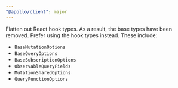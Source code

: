 ```yaml
---
"@apollo/client": major
---
```


Flatten out React hook types. As a result, the base types have been removed. Prefer using the hook types instead. These include:
- `BaseMutationOptions`
- `BaseQueryOptions`
- `BaseSubscriptionOptions`
- `ObservableQueryFields`
- `MutationSharedOptions`
- `QueryFunctionOptions`
